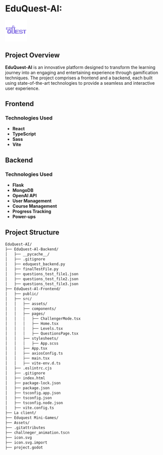 # EduQuest-AI:
<img src="resources\EduGuest.png" width="70">

## Project Overview

**EduQuest-AI** is an innovative platform designed to transform the learning journey into an engaging and entertaining experience through gamification techniques. The project comprises a frontend and a backend, each built using state-of-the-art technologies to provide a seamless and interactive user experience.



## Frontend

### Technologies Used
- **React**
- **TypeScript**
- **Sass**
- **Vite**
  
## Backend

### Technologies Used
- **Flask**
- **MongoDB**
- **OpenAI API**
- **User Management**
- **Course Management**
- **Progress Tracking**
- **Power-ups**


## Project Structure

```
EduQuest-AI/
├── EduQuest-Al-Backend/
│   ├── __pycache__/
│   ├── .gitignore
│   ├── eduquest_backend.py
│   ├── finalTestFile.py
│   ├── questions_test_file1.json
│   ├── questions_test_file2.json
│   ├── questions_test_file3.json
├── EduQuest-Al-Frontend/
│   ├── public/
│   ├── src/
│   │   ├── assets/
│   │   ├── components/
│   │   ├── pages/
│   │   │   ├── ChallengerMode.tsx
│   │   │   ├── Home.tsx
│   │   │   ├── Levels.tsx
│   │   │   ├── QuestionsPage.tsx
│   │   ├── stylesheets/
│   │   │   ├── App.scss
│   │   ├── App.tsx
│   │   ├── axiosConfig.ts
│   │   ├── main.tsx
│   │   ├── vite-env.d.ts
│   ├── .eslintrc.cjs
│   ├── .gitignore
│   ├── index.html
│   ├── package-lock.json
│   ├── package.json
│   ├── tsconfig.app.json
│   ├── tsconfig.json
│   ├── tsconfig.node.json
│   ├── vite.config.ts
├── La client/
├── Eduquest Mini-Games/
├── Assets/
├── .gitattributes
├── challneger_animation.tscn
├── icon.svg
├── icon.svg.import
├── project.godot
```

